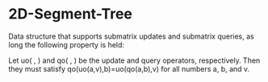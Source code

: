 # 2D-Segment-Tree

Data structure that supports submatrix updates and submatrix queries, as long the following property is held:

Let uo( , ) and qo( , ) be the update and query operators, respectively. Then they must satisfy qo(uo(a,v),b)=uo(qo(a,b),v) for all numbers a, b, and v.
